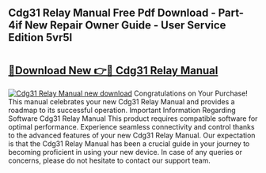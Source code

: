 ## Cdg31 Relay Manual Free Pdf Download - Part-4if New Repair Owner Guide - User Service Edition 5vr5l

# <h2><a href="http://cf24496.oget.top/?id=Cdg31+Relay+Manual">🔗Download New 👉🔴 Cdg31 Relay Manual</a></h2>

[![Cdg31 Relay Manual new download](https://i.imgur.com/5g1atiW.png)](http://cf24496.oget.top/?id=Cdg31+Relay+Manual)
Congratulations on Your Purchase! This manual celebrates your new Cdg31 Relay Manual and provides a roadmap to its successful operation. Important Information Regarding Software Cdg31 Relay Manual This product requires compatible software for optimal performance. Experience seamless connectivity and control thanks to the advanced features of your new Cdg31 Relay Manual. Our expectation is that the Cdg31 Relay Manual has been a crucial guide in your journey to becoming proficient in using your new device. In case of any queries or concerns, please do not hesitate to contact our support team.
